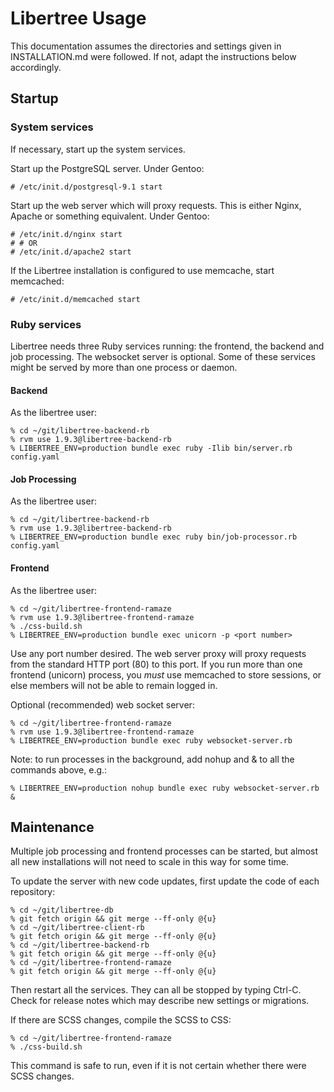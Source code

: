 # Libertree Usage

This documentation assumes the directories and settings given in
INSTALLATION.md were followed.  If not, adapt the instructions below
accordingly.

## Startup

### System services

If necessary, start up the system services.

Start up the PostgreSQL server.  Under Gentoo:

    # /etc/init.d/postgresql-9.1 start

Start up the web server which will proxy requests.  This is either Nginx,
Apache or something equivalent.  Under Gentoo:

    # /etc/init.d/nginx start
    # # OR
    # /etc/init.d/apache2 start

If the Libertree installation is configured to use memcache, start memcached:

    # /etc/init.d/memcached start

### Ruby services

Libertree needs three Ruby services running: the frontend, the backend and job
processing.  The websocket server is optional.  Some of these services might be
served by more than one process or daemon.

#### Backend

As the libertree user:

    % cd ~/git/libertree-backend-rb
    % rvm use 1.9.3@libertree-backend-rb
    % LIBERTREE_ENV=production bundle exec ruby -Ilib bin/server.rb config.yaml

#### Job Processing

As the libertree user:

    % cd ~/git/libertree-backend-rb
    % rvm use 1.9.3@libertree-backend-rb
    % LIBERTREE_ENV=production bundle exec ruby bin/job-processor.rb config.yaml

#### Frontend

As the libertree user:

    % cd ~/git/libertree-frontend-ramaze
    % rvm use 1.9.3@libertree-frontend-ramaze
    % ./css-build.sh
    % LIBERTREE_ENV=production bundle exec unicorn -p <port number>

Use any port number desired.  The web server proxy will proxy requests from the
standard HTTP port (80) to this port.  If you run more than one frontend
(unicorn) process, you _must_ use memcached to store sessions, or else members
will not be able to remain logged in.

Optional (recommended) web socket server:

    % cd ~/git/libertree-frontend-ramaze
    % rvm use 1.9.3@libertree-frontend-ramaze
    % LIBERTREE_ENV=production bundle exec ruby websocket-server.rb

Note: to run processes in the background, add nohup and & to all the commands above, e.g.:

    % LIBERTREE_ENV=production nohup bundle exec ruby websocket-server.rb &

## Maintenance

Multiple job processing and frontend processes can be started, but almost all
new installations will not need to scale in this way for some time.

To update the server with new code updates, first update the code of each
repository:

    % cd ~/git/libertree-db
    % git fetch origin && git merge --ff-only @{u}
    % cd ~/git/libertree-client-rb
    % git fetch origin && git merge --ff-only @{u}
    % cd ~/git/libertree-backend-rb
    % git fetch origin && git merge --ff-only @{u}
    % cd ~/git/libertree-frontend-ramaze
    % git fetch origin && git merge --ff-only @{u}

Then restart all the services.  They can all be stopped by typing Ctrl-C. Check for
release notes which may describe new settings or migrations.

If there are SCSS changes, compile the SCSS to CSS:

    % cd ~/git/libertree-frontend-ramaze
    % ./css-build.sh

This command is safe to run, even if it is not certain whether there were SCSS
changes.
